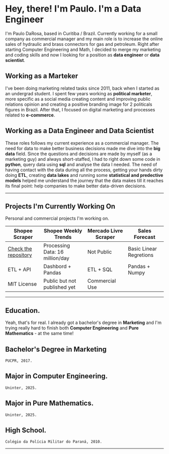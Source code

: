 # Hey, there! I'm Paulo. I'm a Data Engineer

I'm Paulo DaRosa, based in Curitiba / Brazil. Currently working for a small company as commercial manager and my main role is to increase the online sales of hydraulic and brass connectors for gas and petroleum.
Right after starting Computer Engineering and Math, I decided to merge my marketing and coding skills and now I looking for a position as **data engineer** or **data scientist**. 

## Working as a Marteker
I've been doing marketing related tasks since 2011, back when I started as an undergrad student. I spent few years working as **political marketer**, more specific as a social media creating content and improving public relations opinion and creating a positive branding image for 2 politicals figures in Brazil. After that, I focused on digital marketing and processes related to **e-commerce**.  

## Working as a Data Engineer and Data Scientist
These roles follows my current experience as a commercial manager. The need for data to make better business decisions made me dive into the **big data** field. Since the questions and decisions are made by myself (as a marketing guy) and always short-staffed, I had to right down some code in **python**, query data using **sql** and analyse the data I needed. The need of having contact with the data during all the process, getting your hands dirty doing **ETL**, creating **data lakes** and running some **statistical and predective models** helped me understand the journey that the data makes till it reaches its final point: help companies to make better data-driven decisions.

---

## Projects I'm Currently Working On
Personal and commercial projects I'm working on. 

| Shopee Scraper | Shopee Weekly Trends | Mercado Livre Scraper | Sales Forecast |
| ------------- | ------------- | ------------- |  ------------- |
| [Check the repository](https://github.com/paulodarosa/shopee-scraper/) | Processing Data: 16 million/day| Not Public  | Basic Linear Regretions  |
| ETL + API | Dashbord + Pandas | ETL + SQL | Pandas + Numpy |
| MIT License | Public but not published yet | Commercial Use |  | 


---

## Education.
Yeah, that's for real. I already got a bachelor's degree in **Marketing** and I'm trying really hard to finish both **Computer Engineering** and **Pure Mathematics** - at the same time! 
## Bachelor's Degree in **Marketing** 
    PUCPR, 2017. 
## Major in **Computer Engineering**.
    Uninter, 2025.
## Major in **Pure Mathematics**.
    Uninter, 2025.
## High School.
    Colégio da Polícia Militar do Paraná, 2010.

---
